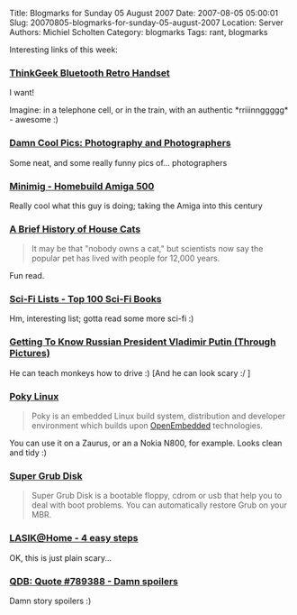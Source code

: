 Title: Blogmarks for Sunday 05 August 2007
Date: 2007-08-05 05:00:01
Slug: 20070805-blogmarks-for-sunday-05-august-2007
Location: Server
Authors: Michiel Scholten
Category: blogmarks
Tags: rant, blogmarks

<p>Interesting links of this week:</p>
<h3><a href="http://www.thinkgeek.com/gadgets/electronic/8928/">ThinkGeek Bluetooth Retro Handset</a></h3>
<p>I want!</p>

<p>Imagine: in a telephone cell, or in the train, with an authentic *rriiinnggggg* - awesome :)</p>
<h3><a href="http://damncoolpics.blogspot.com/2007/07/photography-and-photographers.html">Damn Cool Pics: Photography and Photographers</a></h3>
<p>Some neat, and some really funny pics of... photographers</p>
<h3><a href="http://home.hetnet.nl/~weeren001/">Minimig - Homebuild Amiga 500</a></h3>
<p>Really cool what this guy is doing; taking the Amiga into this century</p>
<h3><a href="http://www.smithsonianmagazine.com/issues/2007/july/brief-cats.php">A Brief History of House Cats</a></h3>
<blockquote><p>It may be that "nobody owns a cat," but scientists now say the popular pet has lived with people for 12,000 years.</p></blockquote>

<p>Fun read.</p>
<h3><a href="http://home.austarnet.com.au/petersykes/topscifi/lists_books_rank1.html">Sci-Fi Lists - Top 100 Sci-Fi Books</a></h3>
<p>Hm, interesting list; gotta read some more sci-fi :)</p>
<h3><a href="http://www.who-sucks.com/people/getting-to-know-russian-president-vladimir-putin-through-pictures">Getting To Know Russian President Vladimir Putin (Through Pictures)</a></h3>
<p>He can teach monkeys how to drive :) [And he can look scary :/ ]</p>
<h3><a href="http://pokylinux.org/">Poky Linux</a></h3>
<blockquote><p>Poky is an embedded Linux build system, distribution and developer environment which builds upon <a href="http://openembedded.org/">OpenEmbedded</a> technologies.</p></blockquote>

<p>You can use it on a Zaurus, or an a Nokia N800, for example. Looks clean and tidy :)</p>
<h3><a href="http://forjamari.linex.org/projects/supergrub/">Super Grub Disk</a></h3>
<blockquote><p>Super Grub Disk is a bootable floppy, cdrom or usb that help you to deal with boot problems. You can automatically restore Grub on your MBR.</p></blockquote>
<h3><a href="http://www.lasikathome.com/foureasysteps.htm">LASIK@Home - 4 easy steps</a></h3>
<p>OK, this is just plain scary...</p>
<h3><a href="http://www.bash.org/?789388">QDB: Quote #789388 - Damn spoilers</a></h3>
<p>Damn story spoilers :)</p>
